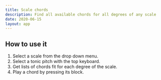 ```yaml
---
title: Scale chords
description: Find all available chords for all degrees of any scale
date: 2020-06-15
layout: app
---
```


<control-scale />
<chord-scales />

## How to use it

1. Select a scale from the drop down menu.
2. Select a tonic pitch with the top keyboard.
3. Get lists of chords fit for each degree of the scale.
4. Play a chord by pressing its block.

